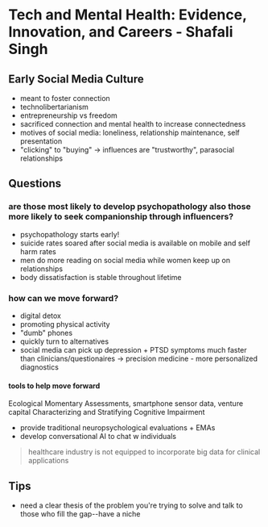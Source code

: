 # Tech and Mental Health: Evidence, Innovation, and Careers - Shafali Singh
## Early Social Media Culture
- meant to foster connection
- technolibertarianism
- entrepreneurship vs freedom
- sacrificed connection and mental health to increase connectedness
- motives of social media: loneliness, relationship maintenance, self presentation
- "clicking" to "buying" -> influences are "trustworthy", parasocial relationships

## Questions
### are those most likely to develop psychopathology also those more likely to seek companionship through influencers?
  - psychopathology starts early!
  - suicide rates soared after social media is available on mobile and self harm rates 
  - men do more reading on social media while women keep up on relationships
  - body dissatisfaction is stable throughout lifetime
### how can we move forward?
* digital detox
* promoting physical activity
* "dumb" phones
* quickly turn to alternatives
* social media can pick up depression + PTSD symptoms much faster than clinicians/questionaires
 -> precision medicine - more personalized diagnostics
#### tools to help move forward
Ecological Momentary Assessments, smartphone sensor data, venture capital
Characterizing and Stratifying Cognitive Impairment
- provide traditional neuropsychological evaluations + EMAs
- develop conversational AI to chat w individuals 

> healthcare industry is not equipped to incorporate big data for clinical applications

## Tips
* need a clear thesis of the problem you're trying to solve and talk to those who fill the gap--have a niche